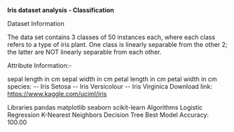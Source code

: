**Iris dataset analysis - Classification**

Dataset Information

The data set contains 3 classes of 50 instances each, where each class refers to a type of iris plant. One class is linearly separable from the other 2; the latter are NOT linearly separable from each other.

Attribute Information:-

sepal length in cm
sepal width in cm
petal length in cm
petal width in cm
species: -- Iris Setosa -- Iris Versicolour -- Iris Virginica
Download link: https://www.kaggle.com/uciml/iris

Libraries
pandas
matplotlib
seaborn
scikit-learn
Algorithms
Logistic Regression
K-Nearest Neighbors
Decision Tree
Best Model Accuracy: 100.00
